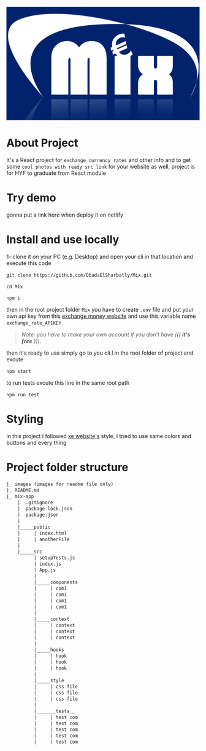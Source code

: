 ![This is an image](./images/mix_logo.jpg)

# About Project

It's a React project for `exchange currency rates` and other info and to get some `cool photos with ready src link` for your website as well, project is for HYF to graduate from React module

# Try demo

gonna put a link here when deploy it on netlify

# Install and use locally

1- clone it on your PC (e.g. Desktop) and open your cli in that location and execute this code

```
git clone https://github.com/ObadaElSharbatly/Mix.git
```

```
cd Mix
```

```
npm i
```

then in the root project folder `Mix` you have to create `.env` file and put your own api key from this [exchange money website](https://www.exchangerate-api.com/)
and use this variable name `exchange_rate_APIKEY`

> _Note: you have to make your own account if you don't have ((( **it's free** )))._

then it's ready to use
simply go to you cli I in the root folder of project and excute

```
npm start
```

to run tests excute this line in the same root path

```
npm run test
```

# Styling

in this project I followed [xe website's](https://www.xe.com/) style, I tried to use same colors and buttons and every thing

# Project folder structure

```
|_ images (images for readme file only)
|_ README.md
|_ mix-app
    |  .gitignore
    |  package-lock.json
    |  package.json
    |
    |_____public
    |     | index.html
    |     | anotherFile
    |
    |_____src
          | setupTests.js
          | index.js
          | App.js
          |
          |_____components
          |     | com1
          |     | com1
          |     | com1
          |     | com1
          |
          |_____context
          |     | context
          |     | context
          |     | context
          |
          |_____hooks
          |     | hook
          |     | hook
          |     | hook
          |
          |_____style
          |     | css file
          |     | css file
          |     | css file
          |
          |_______tests__
          |     | test com
          |     | test com
          |     | test com
          |     | test com
          |     | test com
```
